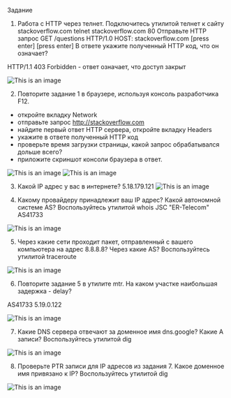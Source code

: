 Задание
1. Работа c HTTP через телнет.
Подключитесь утилитой телнет к сайту stackoverflow.com telnet stackoverflow.com 80
Отправьте HTTP запрос
GET /questions HTTP/1.0
HOST: stackoverflow.com
[press enter]
[press enter]
В ответе укажите полученный HTTP код, что он означает?

HTTP/1.1 403 Forbidden - ответ означает, что доступ закрыт

![This is an image](https://github.com/rsingatulin/devops-netology/blob/main/03-sysadmin-06-net/403.png)

2. Повторите задание 1 в браузере, используя консоль разработчика F12.
- откройте вкладку Network
- отправьте запрос http://stackoverflow.com
- найдите первый ответ HTTP сервера, откройте вкладку Headers
- укажите в ответе полученный HTTP код
- проверьте время загрузки страницы, какой запрос обрабатывался дольше всего?
- приложите скриншот консоли браузера в ответ.

![This is an image](https://github.com/rsingatulin/devops-netology/blob/main/03-sysadmin-06-net/stakoverflow-browser.png)
![This is an image](https://github.com/rsingatulin/devops-netology/blob/main/03-sysadmin-06-net/stakoverflow-request.png)

3. Какой IP адрес у вас в интернете?
5.18.179.121
![This is an image](https://github.com/rsingatulin/devops-netology/blob/main/03-sysadmin-06-net/whoer.png)

4. Какому провайдеру принадлежит ваш IP адрес? Какой автономной системе AS? Воспользуйтесь утилитой whois
JSC "ER-Telecom"
AS41733

![This is an image](https://github.com/rsingatulin/devops-netology/blob/main/03-sysadmin-06-net/whois.png)

5. Через какие сети проходит пакет, отправленный с вашего компьютера на адрес 8.8.8.8? Через какие AS? Воспользуйтесь утилитой traceroute

![This is an image](https://github.com/rsingatulin/devops-netology/blob/main/03-sysadmin-06-net/traceroute.png)

6. Повторите задание 5 в утилите mtr. На каком участке наибольшая задержка - delay?

AS41733  5.19.0.122

![This is an image](https://github.com/rsingatulin/devops-netology/blob/main/03-sysadmin-06-net/mtr.png)

7. Какие DNS сервера отвечают за доменное имя dns.google? Какие A записи? Воспользуйтесь утилитой dig

![This is an image](https://github.com/rsingatulin/devops-netology/blob/main/03-sysadmin-06-net/dig.png)

8. Проверьте PTR записи для IP адресов из задания 7. Какое доменное имя привязано к IP? Воспользуйтесь утилитой dig

![This is an image](https://github.com/rsingatulin/devops-netology/blob/main/03-sysadmin-06-net/ptr.png)
